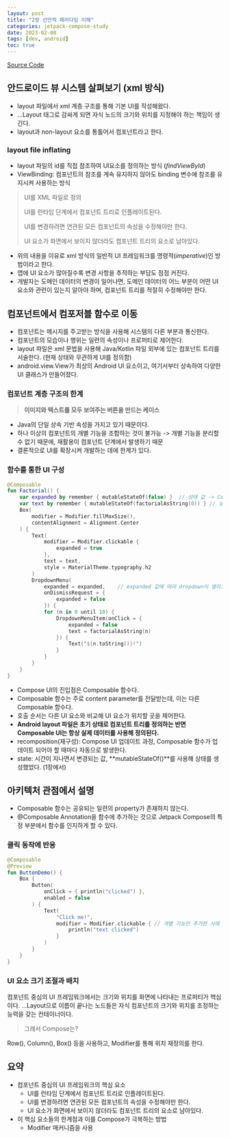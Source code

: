 ```yaml
---
layout: post
title: "2장 선언적 패러다임 이해"
categories: jetpack-compose-study
date: 2023-02-08
tags: [dev, android]
toc: true
---
```


[Source Code](https://github.com/Just-Android-Compose-Study/JetpackComposeStudy/tree/master/Chapter02)

## 안드로이드 뷰 시스템 살펴보기 (xml 방식)

- layout 파일에서 xml 계층 구조를 통해 기본 UI를 작성해왔다.
- ...Layout 태그로 감싸게 되면 자식 노드의 크기와 위치를 지정해야 하는 책임이 생긴다.
- layout과 non-layout 요소를 통틀어서 컴포넌트라고 한다.

### layout file inflating

- layout 파일의 id를 직접 참조하여 UI요소를 정의하는 방식 (*findViewById*)
- ViewBinding: 컴포넌트의 참조를 계속 유지하지 않아도 binding 변수에 참조를 유지시켜 사용하는 방식

> UI를 XML 파일로 정의
>
> UI를 런타임 단계에서 컴포넌트 트리로 인플레이트된다.
>
> UI를 변경하려면 연관된 모든 컴포넌트의 속성을 수정해야만 한다.
>
> UI 요소가 화면에서 보이지 않더라도 컴포넌트 트리의 요소로 남아있다.

- 위의 내용을 이유로 xml 방식의 일반적 UI 프레임워크를 명령적(*imperative*)인 방법이라고 한다.
- 앱에 UI 요소가 많아질수록 변경 사항을 추적하는 부담도 점점 커진다.
- 개발자는 도메인 데이터의 변경이 일어나면, 도메인 데이터의 어느 부분이 어떤 UI 요소와 관련이 있는지 알아야 하며, 컴포넌트 트리를 적절히 수정해야만 한다.

## 컴포넌트에서 컴포저블 함수로 이동

- 컴포넌트는 메시지를 주고받는 방식을 사용해 시스템의 다른 부분과 통신한다.
- 컴포넌트의 모습이나 행위는 일련의 속성이나 프로퍼티로 제어한다.
- layout 파일은 xml 문법을 사용해 Java/Kotlin 파일 외부에 있는 컴포넌트 트리를 서술한다. (현재 상태와 무관하게 UI를 정의함)
- android.view.View가 최상의 Android UI 요소이고, 여기서부터 상속하여 다양한 UI 클래스가 만들어졌다.

### 컴포넌트 계층 구조의 한계

> **이미지와 텍스트를 모두 보여주는 버튼을 만드는 케이스**

- Java의 단일 상속 기반 속성을 가지고 있기 때문이다.
- 하나 이상의 컴포넌트의 개별 기능을 조합하는 것이 불가능 -> 개별 기능을 분리할 수 없기 때문에, 재활용이 컴포넌트 단계에서 발생하기 때문
- 결론적으로 UI를 확장시켜 개발하는 데에 한계가 있다.

### 함수를 통한 UI 구성

```kotlin
@Composable
fun Factorial() {
    var expanded by remember { mutableStateOf(false) }  // 상태 값 -> Composable 함수에서 parameter로 사용되면 이 값이 변경될 때 마다 Recomposition이 발생한다.
    var text by remember { mutableStateOf(factorialAsString(0)) } // 상태 값
    Box(
        modifier = Modifier.fillMaxSize(),
        contentAlignment = Alignment.Center
    ) {
        Text(
            modifier = Modifier.clickable {
                expanded = true
            },
            text = text,
            style = MaterialTheme.typography.h2
        )
        DropdownMenu(
            expanded = expanded,    // expanded 값에 따라 dropdown이 열리고 닫힌다.
            onDismissRequest = {
                expanded = false
            }) {
            for (n in 0 until 10) {
                DropdownMenuItem(onClick = {
                    expanded = false
                    text = factorialAsString(n)
                }) {
                    Text("${n.toString()}!")
                }
            }
        }
    }
}
```

- Compose UI의 진입점은 Composable 함수다.
- Composable 함수는 주로 content parameter를 전달받는데, 이는 다른 Composable 함수다.
- 호출 순서는 다른 UI 요소와 비교해 UI 요소가 위치할 곳을 제어한다.
- **Android layout 파일은 초기 상태로 컴포넌트 트리를 정의하는 반면 Composable UI는 항상 실제 데이터를 사용해 정의된다.**
- recomposition(재구성): Compose UI 업데이트 과정, Composable 함수가 업데이트 되어야 할 때마다 자동으로 발생한다.
- state: 시간이 지나면서 변경되는 값, **mutableStateOf()**를 사용해 상태를 생성했었다. (1장에서)

## 아키텍처 관점에서 설명

- Composable 함수는 공유되는 일련의 property가 존재하지 않는다.
- @Composable Annotation을 함수에 추가하는 것으로 Jetpack Compose의 특정 부분에서 함수를 인지하게 할 수 있다.

### 클릭 동작에 반응

```kotlin
@Composable
@Preview
fun ButtonDemo() {
    Box {
        Button(
            onClick = { println("clicked") },
            enabled = false
        ) {
            Text(
                "Click me!",
                modifier = Modifier.clickable { // 개별 기능만 추가한 사례
                    println("text clicked")
                }
            )
        }
    }
}
```

### UI 요소 크기 조절과 배치

컴포넌트 중심의 UI 프레임워크에서는 크기와 위치를 화면에 나타내는 프로퍼티가 핵심이다.
...Layout으로 이름이 끝나는 노드들은 자식 컴포넌트의 크기와 위치를 조정하는 능력을 갖는 컨테이너이다.

> 그래서 Compose는?

Row(), Column(), Box() 등을 사용하고, Modifier를 통해 위치 재정의를 한다.

## 요약
- 컴포넌트 중심의 UI 프레임워크의 핵심 요소
    - UI를 런타임 단계에서 컴포넌트 트리로 인플레이트된다.
    - UI를 변경하려면 연관된 모든 컴포넌트의 속성을 수정해야만 한다.
    - UI 요소가 화면에서 보이지 않더라도 컴포넌트 트리의 요소로 남아있다.
- 이 핵심 요소들의 한계점과 이를 Compose가 극복하는 방법
    - Modifier 매커니즘을 사용
